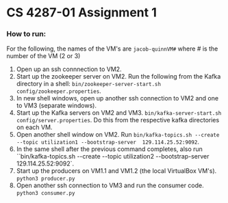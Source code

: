# CS 4287-01 Assignment 1
### How to run:
For the following, the names of the VM's are `jacob-quinnVM#` where # is the number of the VM (2 or 3)

1. Open up an ssh connnection to VM2.
2. Start up the zookeeper server on VM2. Run the following from the Kafka directory in a shell: `bin/zookeeper-server-start.sh  config/zookeeper.properties`.  
3. In new shell windows, open up another ssh connection to VM2 and one to VM3 (separate windows).
4. Start up the Kafka servers on VM2 and VM3. `bin/kafka-server-start.sh config/server.properties`. Do this from the respective kafka directories on each VM.  
5. Open another shell window on VM2. Run `bin/kafka-topics.sh --create --topic utilization1 --bootstrap-server  129.114.25.52:9092`.  
6. In the same shell after the previous command completes, also run ``bin/kafka-topics.sh --create --topic utilization2 --bootstrap-server  129.114.25.52:9092`.  
7. Start up the producers on VM1.1 and VM1.2 (the local VirtualBox VM's). `python3 producer.py`  
8. Open another ssh connection to VM3 and run the consumer code. `python3 consumer.py`  
